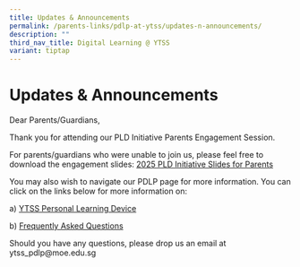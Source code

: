 ```yaml
---
title: Updates & Announcements
permalink: /parents-links/pdlp-at-ytss/updates-n-announcements/
description: ""
third_nav_title: Digital Learning @ YTSS
variant: tiptap
---
```

<h1><strong>Updates &amp; Announcements</strong></h1>
<p>Dear Parents/Guardians,</p>
<p>Thank you for attending our PLD Initiative Parents Engagement Session.</p>
<p>For parents/guardians who were unable to join us, please feel free to
download the engagement slides: <a href="/files/PLD_Initiatives_Slides_for_Sec_1_Parent_Engagement_2025__for_parents_and_sch_website_.pdf" rel="noopener nofollow" target="_blank">2025 PLD Initiative Slides for Parents</a>
</p>
<p>You may also wish to navigate our PDLP page for more information. You
can click on the links below for more information on:</p>
<p>a) <a href="https://yishuntownsec.moe.edu.sg/parents-links/pdlp-at-ytss/device-specifications" rel="noopener noreferrer nofollow" target="_blank">YTSS Personal Learning Device</a>
</p>
<p>b) <a href="https://yishuntownsec.moe.edu.sg/parents-links/pdlp-at-ytss/frequently-asked-questions" rel="noopener noreferrer nofollow" target="_blank">Frequently Asked Questions</a>
</p>
<p>Should you have any questions, please drop us an email at ytss_pdlp@moe.edu.sg</p>